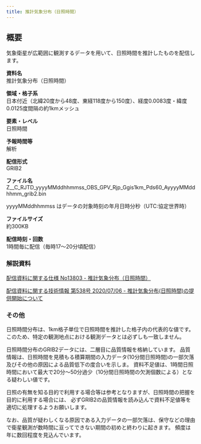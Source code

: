 ```yaml
---
title: 推計気象分布（日照時間）
---
```


## 概要
気象衛星が広範囲に観測するデータを用いて、日照時間を推計したものを配信します。

**資料名** <br/>
推計気象分布（日照時間）

**領域・格子系** <br/>
日本付近（北緯20度から48度、東経118度から150度）、経度0.0083度・緯度0.0125度間隔の約1kmメッシュ

**要素・レベル** <br/>
日照時間

**予報時間等** <br/>
解析

**配信形式** <br/>
GRIB2

**ファイル名** <br/>
Z__C_RJTD_yyyyMMddhhmmss_OBS_GPV_Rjp_Ggis1km_Pds60_AyyyyMMddhhmm_grib2.bin

yyyyMMddhhmmss はデータの対象時刻の年月日時分秒（UTC:協定世界時）

**ファイルサイズ** <br/>
約300KB

**配信時刻・回数** <br/>
1時間毎に配信（毎時17～20分頃配信）

### 解説資料
[配信資料に関する仕様 No13803 - 推計気象分布（日照時間）](https://www.data.jma.go.jp/suishin/shiyou/pdf/no13803)


[配信資料に関する技術情報 第538号 2020/07/06 - 推計気象分布(日照時間)の提供開始について](https://dmdata.jp/docs/jma/technical/538.pdf)

### その他
日照時間分布は、1km格子単位で日照時間を推計した格子内の代表的な値です。このため、特定の観測地点における観測データとは必ずしも一致しません。


日照時間分布のGRIB2データには、二層目に品質情報を格納しています。
品質情報は、日照時間を見積もる積算期間の入力データ(10分間日照時間)の一部欠落及びその他の原因による品質低下の度合いを示しま。
資料不足値は、1時間日照時間において最大で20分～50分過少（10分間日照時間の欠測個数による）となる疑わしい値です。

日照の有無を知る目的で利用する場合等は参考となりますが、日照時間の把握を目的に利用する場合には、
必ずGRIB2の品質情報を読み込んで資料不足値等を適切に処理するようお願いします。

なお、品質が疑わしくなる原因である入力データの一部欠落は、保守などの理由で衛星観測が数時間に亘ってできない期間の初めと終わりに起きます。
頻度は年に数回程度を見込んでいます。
